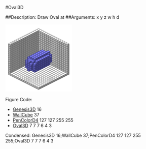 #Oval3D

##Description: Draw Oval at <x> <y> <z> <w> <h> <d>
##Arguments: x y z w h d

![](Oval3D-Iso.png)

Figure Code:
- [Genesis3D](Genesis3D.md) 16
- [WallCube](WallCube.md) 37
- [PenColorD4](PenColorD4.md) 127 127 255 255
- [Oval3D](Oval3D.md) 7 7 7 6 4 3

Condensed: Genesis3D 16;WallCube 37;PenColorD4 127 127 255 255;Oval3D 7 7 7 6 4 3

